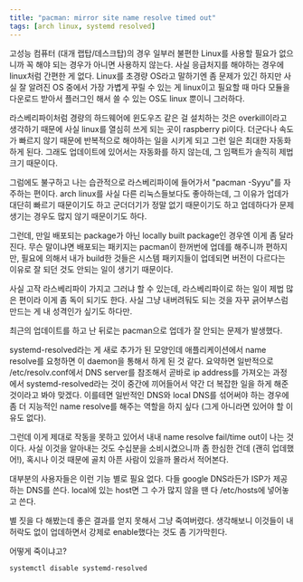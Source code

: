 ```yaml
---
title: "pacman: mirror site name resolve timed out"
tags: [arch linux, systemd resolved]
---
```


고성능 컴퓨터 (대개 랩탑/데스크탑)의 경우 일부러 불편한 Linux를 사용할 필요가 없으니까 꼭 해야 되는 경우가 아니면 사용하지 않는다. 사실 응급처지를 해야하는 경우에 linux처럼 간편한 게 없다. Linux를 초경량 OS라고 말하기엔 좀 문제가 있긴 하지만 사실 잘 알려진 OS 중에서 가장 가볍게 꾸릴 수 있는 게 linux이고 필요할 때 마다 모듈을 다운로드 받아서 플러그인 해서 쓸 수 있는 OS도 linux 뿐이니 그러하다. 

라스베리파이처럼 경량의 하드웨어에 윈도우즈 같은 걸 설치하는 것은 overkill이라고 생각하기 때문에 사실 linux를 열심히 쓰게 되는 곳이 raspberry pi이다. 더군다나 속도가 빠르지 않기 때문에 반복적으로 해야하는 일을 시키게 되고 그런 일은 최대한 자동화하게 된다. 그래도 업데이트에 있어서는 자동화를 하지 않는데, 그 임팩트가 솔직히 제법 크기 때문이다. 

그럼에도 불구하고 나는 습관적으로 라스베리파이에 들어가서 "pacman -Syyu"를 자주하는 편이다. arch linux를 사실 다른 리눅스들보다도 좋아하는데, 그 이유가 업데가 대단히 빠르기 때문이기도 하고 군더더기가 정말 없기 때문이기도 하고 업데하다가 문제 생기는 경우도 많지 않기 때문이기도 하다.

그런데, 만일 배포되는 package가 아닌 locally built package인 경우엔 이게 좀 달라진다. 무슨 말이냐면 배포되는 패키지는 pacman이 한꺼번에 업데를 해주니까 편하지만, 필요에 의해서 내가 build한 것들은 시스템 패키지들이 업데되면 버전이 다르다는 이유로 잘 되던 것도 안되는 일이 생기기 때문이다.

사실 고작 라스베리파이 가지고 그러냐 할 수 있는데, 라스베리파이로 하는 일이 제법 많은 편이라 이게 좀 독이 되기도 한다. 사실 그냥 내버려둬도 되는 것을 자꾸 긁어부스럼 만드는 게 내 성격인가 싶기도 하다만.

최근의 업데이트를 하고 난 뒤로는 pacman으로 업데가 잘 안되는 문제가 발생했다.

systemd-resolved라는 게 새로 추가가 된 모양인데 애플리케이션에서 name resolve를 요청하면 이 daemon을 통해서 하게 된 것 같다. 요약하면 일반적으로 /etc/resolv.conf에서 DNS server를 참조해서 곧바로 ip address를 가져오는 과정에서 systemd-resolved라는 것이 중간에 끼어들어서 약간 더 복잡한 일을 하게 해준 것이라고 봐야 맞겠다. 이를테면 일반적인 DNS와 local DNS를 섞어써야 하는 경우에 좀 더 지능적인 name resolve를 해주는 역할을 하지 싶다 (그게 아니라면 있어야 할 이유도 없다).

그런데 이게 제대로 작동을 못하고 있어서 내내 name resolve fail/time out이 나는 것이다. 사실 이것을 알아내는 것도 수십분을 소비시켰으니까 좀 한심한 건데 (괜히 업데했어!), 혹시나 이것 때문에 골치 아픈 사람이 있을까 몰라서 적어본다.

대부분의 사용자들은 이런 기능 별로 필요 없다. 다들 google DNS라든가 ISP가 제공하는 DNS를 쓴다. local에 있는 host면 그 수가 많지 않을 땐 다 /etc/hosts에 넣어놓고 쓴다. 

별 짓을 다 해봤는데 좋은 결과를 얻지 못해서 그냥 죽여버렸다. 생각해보니 이것들이 내 허락도 없이 업데하면서 강제로 enable했다는 것도 좀 기가막힌다.

어떻게 죽이냐고?

```
systemctl disable systemd-resolved
```